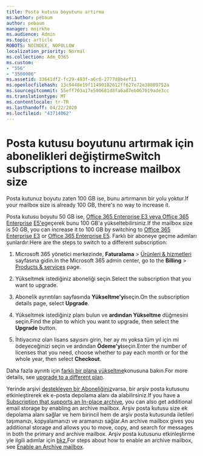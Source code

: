 ```yaml
---
title: Posta kutusu boyutunu artırma
ms.author: pebaum
author: pebaum
manager: mnirkhe
ms.audience: Admin
ms.topic: article
ROBOTS: NOINDEX, NOFOLLOW
localization_priority: Normal
ms.collection: Adm_O365
ms.custom:
- "556"
- "3500006"
ms.assetid: 33641df2-fc29-493f-a6c6-2777d8b4ef11
ms.openlocfilehash: 13c9448e19f11490182612ff627e72e38809752a
ms.sourcegitcommit: 55eff703a17e500681d8fa6a87eb067019ade3cc
ms.translationtype: MT
ms.contentlocale: tr-TR
ms.lasthandoff: 04/22/2020
ms.locfileid: "43714062"
---
```

# <a name="switch-subscriptions-to-increase-mailbox-size"></a><span data-ttu-id="0d634-102">Posta kutusu boyutunu artırmak için abonelikleri değiştirme</span><span class="sxs-lookup"><span data-stu-id="0d634-102">Switch subscriptions to increase mailbox size</span></span>

<span data-ttu-id="0d634-103">Posta kutunuz boyutu zaten 100 GB ise, bunu artırmanın bir yolu yoktur.</span><span class="sxs-lookup"><span data-stu-id="0d634-103">If your mailbox size is already 100 GB, there's no way to increase it.</span></span>
  
<span data-ttu-id="0d634-104">Posta kutusu boyutu 50 GB ise, [Office 365 Enterprise E3 veya Office 365 Enterprise](https://products.office.com/business/office-365-enterprise-e3-business-software) [E5'e](https://products.office.com/business/office-365-enterprise-e5-business-software)geçerek bunu 100 GB'a yükseltebilirsiniz.</span><span class="sxs-lookup"><span data-stu-id="0d634-104">If the mailbox size is 50 GB, you can increase it to 100 GB by switching to [Office 365 Enterprise E3](https://products.office.com/business/office-365-enterprise-e3-business-software) or [Office 365 Enterprise E5](https://products.office.com/business/office-365-enterprise-e5-business-software).</span></span> <span data-ttu-id="0d634-105">Farklı bir aboneye geçme adımları şunlardır:</span><span class="sxs-lookup"><span data-stu-id="0d634-105">Here are the steps to switch to a different subscription:</span></span>
  
1. <span data-ttu-id="0d634-106">Microsoft 365 yönetici merkezinde, **Faturalama** \> [Ürünleri & hizmetleri](https://go.microsoft.com/fwlink/p/?linkid=842054) sayfasına gidin.</span><span class="sxs-lookup"><span data-stu-id="0d634-106">In the Microsoft 365 admin center, go to the **Billing** \> [Products & services](https://go.microsoft.com/fwlink/p/?linkid=842054) page.</span></span>

2. <span data-ttu-id="0d634-107">Yükseltmek istediğiniz aboneliği seçin.</span><span class="sxs-lookup"><span data-stu-id="0d634-107">Select the subscription that you want to upgrade.</span></span>

3. <span data-ttu-id="0d634-108">Abonelik ayrıntıları sayfasında **Yükseltme'yi**seçin.</span><span class="sxs-lookup"><span data-stu-id="0d634-108">On the subscription details page, select **Upgrade**.</span></span>

4. <span data-ttu-id="0d634-109">Yükseltmek istediğiniz planı bulun ve **ardından Yükseltme** düğmesini seçin.</span><span class="sxs-lookup"><span data-stu-id="0d634-109">Find the plan to which you want to upgrade, then select the **Upgrade** button.</span></span>

5. <span data-ttu-id="0d634-110">İhtiyacınız olan lisans sayısını girin, her ay mı yoksa tüm yıl için mi ödeyeceğinizi seçin ve ardından **Ödeme'yi**seçin.</span><span class="sxs-lookup"><span data-stu-id="0d634-110">Enter the number of licenses that you need, choose whether to pay each month or for the whole year, then select **Checkout**.</span></span>

<span data-ttu-id="0d634-111">Daha fazla ayrıntı için [farklı bir plana yükseltme](https://docs.microsoft.com/office365/admin/subscriptions-and-billing/upgrade-to-different-plan)konusuna bakın.</span><span class="sxs-lookup"><span data-stu-id="0d634-111">For more details, see [upgrade to a different plan](https://docs.microsoft.com/office365/admin/subscriptions-and-billing/upgrade-to-different-plan).</span></span>

<span data-ttu-id="0d634-112">Yerinde arşivi [destekleyen bir Aboneliğiniz](https://docs.microsoft.com/office365/servicedescriptions/exchange-online-archiving-service-description/exchange-online-archiving-service-description)varsa, bir arşiv posta kutusunu etkinleştirerek ek e-posta depolama alanı da alabilirsiniz.</span><span class="sxs-lookup"><span data-stu-id="0d634-112">If you have a [Subscription that supports an In-place archive](https://docs.microsoft.com/office365/servicedescriptions/exchange-online-archiving-service-description/exchange-online-archiving-service-description), you can also get additional email storage by enabling an archive mailbox.</span></span> <span data-ttu-id="0d634-113">Arşiv posta kutusu size ek depolama alanı sağlar ve hem birincil hem de arşiv posta kutusunda iletileri taşımanızı, kopyalamanızı ve aramanızı sağlar.</span><span class="sxs-lookup"><span data-stu-id="0d634-113">An archive mailbox gives you additional storage and allows you to move, copy, and search for messages in both the primary and archive mailbox.</span></span> <span data-ttu-id="0d634-114">Arşiv posta kutusunu etkinleştirme yle ilgili adımlar için [bkz.](https://docs.microsoft.com/office365/securitycompliance/enable-archive-mailboxes)</span><span class="sxs-lookup"><span data-stu-id="0d634-114">For steps about how to enable an archive mailbox, see [Enable an Archive mailbox](https://docs.microsoft.com/office365/securitycompliance/enable-archive-mailboxes).</span></span>